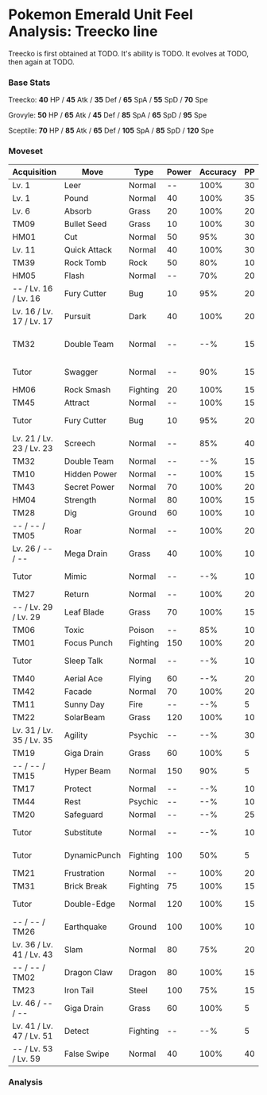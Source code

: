 # Pokemon Emerald Unit Feel Analysis: Treecko line

Treecko is first obtained at TODO. It's ability is TODO. It evolves at TODO, then again at TODO.

### Base Stats

Treecko: **40** HP / **45** Atk / **35** Def / **65** SpA / **55** SpD / **70** Spe

Grovyle: **50** HP / **65** Atk / **45** Def / **85** SpA / **65** SpD / **95** Spe

Sceptile: **70** HP / **85** Atk / **65** Def / **105** SpA / **85** SpD / **120** Spe

### Moveset

|Acquisition             |Move        |Type    |Power|Accuracy|PP |Notes                    |
|---                     |---         |---     |---  |---     |---|---                      |
|Lv. 1                   |Leer        |Normal  |--   |100%    |30 |                         |
|Lv. 1                   |Pound       |Normal  |40   |100%    |35 |                         |
|Lv. 6                   |Absorb      |Grass   |20   |100%    |20 |                         |
|TM09                    |Bullet Seed |Grass   |10   |100%    |30 |                         |
|HM01                    |Cut         |Normal  |50   |95%     |30 |                         |
|Lv. 11                  |Quick Attack|Normal  |40   |100%    |30 |                         |
|TM39                    |Rock Tomb   |Rock    |50   |80%     |10 |                         |
|HM05                    |Flash       |Normal  |--   |70%     |20 |                         |
|-- / Lv. 16 / Lv. 16    |Fury Cutter |Bug     |10   |95%     |20 |                         |
|Lv. 16 / Lv. 17 / Lv. 17|Pursuit     |Dark    |40   |100%    |20 |                         |
|TM32                    |Double Team |Normal  |--   |--%     |15 |Buy at Game Corner       |
|Tutor                   |Swagger     |Normal  |--   |90%     |15 |Emerald only             |
|HM06                    |Rock Smash  |Fighting|20   |100%    |15 |                         |
|TM45                    |Attract     |Normal  |--   |100%    |15 |                         |
|Tutor                   |Fury Cutter |Bug     |10   |95%     |20 |Emerald only             |
|Lv. 21 / Lv. 23 / Lv. 23|Screech     |Normal  |--   |85%     |40 |                         |
|TM32                    |Double Team |Normal  |--   |--%     |15 |                         |
|TM10                    |Hidden Power|Normal  |--   |100%    |15 |                         |
|TM43                    |Secret Power|Normal  |70   |100%    |20 |                         |
|HM04                    |Strength    |Normal  |80   |100%    |15 |                         |
|TM28                    |Dig         |Ground  |60   |100%    |10 |                         |
|-- / -- / TM05          |Roar        |Normal  |--   |100%    |20 |                         |
|Lv. 26 / -- / --        |Mega Drain  |Grass   |40   |100%    |10 |                         |
|Tutor                   |Mimic       |Normal  |--   |--%     |10 |Emerald only             |
|TM27                    |Return      |Normal  |--   |100%    |20 |                         |
|-- / Lv. 29 / Lv. 29    |Leaf Blade  |Grass   |70   |100%    |15 |                         |
|TM06                    |Toxic       |Poison  |--   |85%     |10 |                         |
|TM01                    |Focus Punch |Fighting|150  |100%    |20 |                         |
|Tutor                   |Sleep Talk  |Normal  |--   |--%     |10 |Emerald only             |
|TM40                    |Aerial Ace  |Flying  |60   |--%     |20 |                         |
|TM42                    |Facade      |Normal  |70   |100%    |20 |                         |
|TM11                    |Sunny Day   |Fire    |--   |--%     |5  |                         |
|TM22                    |SolarBeam   |Grass   |120  |100%    |10 |                         |
|Lv. 31 / Lv. 35 / Lv. 35|Agility     |Psychic |--   |--%     |30 |                         |
|TM19                    |Giga Drain  |Grass   |60   |100%    |5  |                         |
|-- / -- / TM15          |Hyper Beam  |Normal  |150  |90%     |5  |                         |
|TM17                    |Protect     |Normal  |--   |--%     |10 |                         |
|TM44                    |Rest        |Psychic |--   |--%     |10 |                         |
|TM20                    |Safeguard   |Normal  |--   |--%     |25 |                         |
|Tutor                   |Substitute  |Normal  |--   |--%     |10 |Emerald only             |
|Tutor                   |DynamicPunch|Fighting|100  |50%     |5  |Emerald only             |
|TM21                    |Frustration |Normal  |--   |100%    |20 |                         |
|TM31                    |Brick Break |Fighting|75   |100%    |15 |                         |
|Tutor                   |Double-Edge |Normal  |120  |100%    |15 |Emerald only             |
|-- / -- / TM26          |Earthquake  |Ground  |100  |100%    |10 |                         |
|Lv. 36 / Lv. 41 / Lv. 43|Slam        |Normal  |80   |75%     |20 |                         |
|-- / -- / TM02          |Dragon Claw |Dragon  |80   |100%    |15 |                         |
|TM23                    |Iron Tail   |Steel   |100  |75%     |15 |                         |
|Lv. 46 / -- / --        |Giga Drain  |Grass   |60   |100%    |5  |                         |
|Lv. 41 / Lv. 47 / Lv. 51|Detect      |Fighting|--   |--%     |5  |                         |
|-- / Lv. 53 / Lv. 59    |False Swipe |Normal  |40   |100%    |40 |                         |

### Analysis